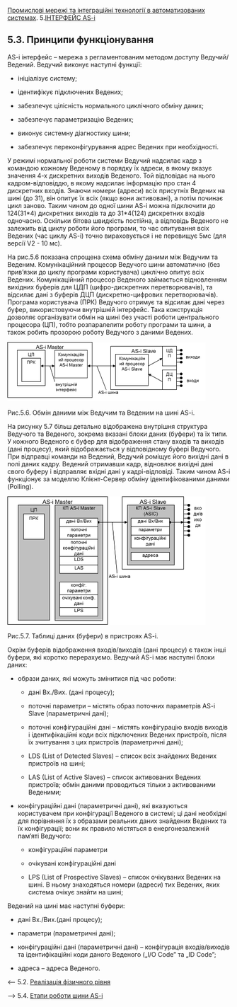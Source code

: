 [Промислові мережі та інтеграційні технології в автоматизованих системах](README.md). 5.[ІНТЕРФЕЙС AS-i](5.md)

## 5.3. Принципи функціонування

AS-i інтерфейс – мережа з регламентованим методом доступу Ведучий/Ведений. Ведучий виконує наступні функції:

- ініціалізує систему;

- ідентифікує підключених Ведених;

- забезпечує цілісність нормального циклічного обміну даних;

- забезпечує параметризацію Ведених;

- виконує системну діагностику шини;

- забезпечує переконфігурування адрес Ведених при необхідності.

У режимі нормальної роботи системи Ведучий надсилає кадр з командою кожному Веденому в порядку їх адреси, в якому вказує значення 4-х дискретних виходів Веденого. Той відповідає на нього кадром-відповіддю, в якому надсилає інформацію про стан 4 дискретних входів. Знаючи номери (адреси) всіх присутніх Ведених на шині (до 31), він опитує їх всіх (якщо вони активовані), а потім починає цикл заново. Таким чином до одної шини AS-i можна підключити до 124(31*4) дискретних виходів та до 31\*4(124) дискретних входів одночасно. Оскільки бітова швидкість постійна, а відповідь Веденого не залежить від циклу роботи його програми, то час опитування всіх Ведених (час циклу AS-i) точно вираховується і не перевищує 5мс (для версії V2 - 10 мс).

На рис.5.6 показана спрощена схема обміну даними між Ведучим та Веденим. Комунікаційний процесор Ведучого шини автоматично (без прив’язки до циклу програми користувача) циклічно опитує всіх Ведених. Комунікаційний процесор Веденого займається відновленням вихідних буферів для ЦДП (цифро-дискретних перетворювачів), та відсилає дані з буферів ДЦП (дискретно-цифрових перетворювачів). Програма користувача (ПРК) Ведучого отримує та відсилає дані через буфер, використовуючи внутрішній інтерфейс. Така конструкція дозволяє організувати обмін на шині без участі роботи центрального процесора (ЦП), тобто розпаралелити роботу програми та шини, а також робить прозорою роботу Ведучого з даними Ведених. 

![img](media5/5_6.png)

Рис.5.6. Обмін даними між Ведучим та Веденим на шині AS-i.

На рисунку 5.7 більш детально відображена внутрішня структура Ведучого та Веденого, зокрема вказані блоки даних (буфери) та їх типи. У кожного Веденого є буфер для відображення стану входів та виходів (дані процесу), який відображається у відповідному буфері Ведучого. При відправці команди на Ведений, Ведучий роміщує його вихідні дані в полі даних кадру. Ведений отримавши кадр, відновлює вихідні дані свого буферу і відправляє вхідні дані у кадрі-відповіді. Таким чином AS-i функціонує за моделлю Клієнт-Сервер обміну ідентифікованими даними (Polling). 

<a href="media5/5_7.png" target="_blank"><img src="media5/5_7.png"/></a> 

Рис.5.7. Таблиці даних (буфери) в пристроях AS-i.

Окрім буферів відображення входів/виходів (дані процесу) є також інші буфери, які коротко перерахуємо. Ведучий AS-i має наступні блоки даних: 

- образи даних, які можуть змінитися під час роботи:

  - дані Вх./Вих. (дані процесу);

  - поточні параметри – містять образ поточних параметрів AS-i Slave (параметричні дані); 

  - поточні конфігураційні дані – містять конфігурацію входів виходів і ідентифікаційні коди всіх підключених Ведених пристроїв, після їх зчитування з цих пристроїв (параметричні дані);

  - LDS (List of Detected Slaves) – список всіх знайдених Ведених пристроїв на шині;

  - LAS (List of Active Slaves) – список активованих Ведених пристроїв; обмін даними проводиться тільки з активованими Веденими;

- конфігураційні дані (параметричні дані), які вказуються користувачем при конфігурації Веденого в системі; ці дані необхідні для порівняння їх з образами реальних даних знайдених Ведених та їх конфігурації; вони як правило містяться в енергонезалежній пам’яті Ведучого: 

  - конфігураційні параметри

  - очікувані конфігураційні дані

  - LPS (List of Prospective Slaves) – список очікуваних Ведених на шині. В ньому знаходяться номери (адреси) тих Ведених, яких система очікує знайти на шині;

Ведений на шині має наступні буфери:

-  дані Вх./Вих.(дані процесу);

-  параметри (параметричні дані);

-  конфігураційні дані (параметричні дані) – конфігурація входів/виходів та ідентифікаційні коди даного Веденого („I/O Code” та „ID Code”;

-  адреса – адреса Веденого.



<-- 5.2. [Реалізація фізичного рівня](5_2.md) 

--> 5.4. [Етапи роботи шини AS-i](5_4.md) 